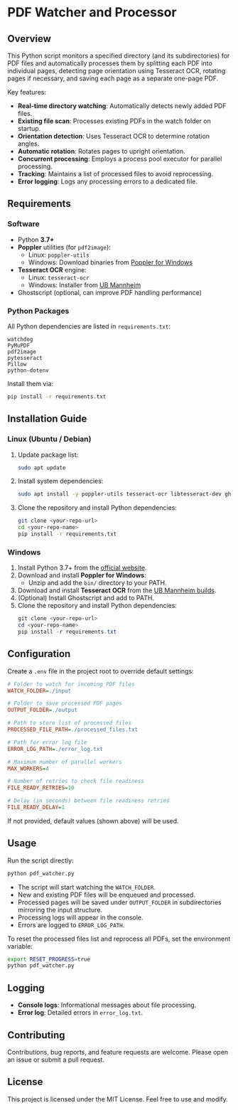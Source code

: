 # PDF Watcher and Processor

## Overview
This Python script monitors a specified directory (and its subdirectories) for PDF files and automatically processes them by splitting each PDF into individual pages, detecting page orientation using Tesseract OCR, rotating pages if necessary, and saving each page as a separate one-page PDF.

Key features:
- **Real-time directory watching**: Automatically detects newly added PDF files.
- **Existing file scan**: Processes existing PDFs in the watch folder on startup.
- **Orientation detection**: Uses Tesseract OCR to determine rotation angles.
- **Automatic rotation**: Rotates pages to upright orientation.
- **Concurrent processing**: Employs a process pool executor for parallel processing.
- **Tracking**: Maintains a list of processed files to avoid reprocessing.
- **Error logging**: Logs any processing errors to a dedicated file.

## Requirements

### Software
- Python **3.7+**
- **Poppler** utilities (for `pdf2image`):
  - Linux: `poppler-utils`
  - Windows: Download binaries from [Poppler for Windows](http://blog.alivate.com.au/poppler-windows/)
- **Tesseract OCR** engine:
  - Linux: `tesseract-ocr`
  - Windows: Installer from [UB Mannheim](https://github.com/UB-Mannheim/tesseract/wiki)
- Ghostscript (optional, can improve PDF handling performance)

### Python Packages
All Python dependencies are listed in `requirements.txt`:
```text
watchdog
PyMuPDF
pdf2image
pytesseract
Pillow
python-dotenv
```

Install them via:
```bash
pip install -r requirements.txt
```

## Installation Guide

### Linux (Ubuntu / Debian)
1. Update package list:
    ```bash
    sudo apt update
    ```
2. Install system dependencies:
    ```bash
    sudo apt install -y poppler-utils tesseract-ocr libtesseract-dev ghostscript
    ```
3. Clone the repository and install Python dependencies:
    ```bash
    git clone <your-repo-url>
    cd <your-repo-name>
    pip install -r requirements.txt
    ```

### Windows
1. Install Python 3.7+ from the [official website](https://www.python.org/downloads/).
2. Download and install **Poppler for Windows**:
   - Unzip and add the `bin/` directory to your PATH.
3. Download and install **Tesseract OCR** from the [UB Mannheim builds](https://github.com/UB-Mannheim/tesseract/wiki).
4. (Optional) Install Ghostscript and add to PATH.
5. Clone the repository and install Python dependencies:
    ```powershell
    git clone <your-repo-url>
    cd <your-repo-name>
    pip install -r requirements.txt
    ```

## Configuration

Create a `.env` file in the project root to override default settings:

```ini
# Folder to watch for incoming PDF files
WATCH_FOLDER=./input

# Folder to save processed PDF pages
OUTPUT_FOLDER=./output

# Path to store list of processed files
PROCESSED_FILE_PATH=./processed_files.txt

# Path for error log file
ERROR_LOG_PATH=./error_log.txt

# Maximum number of parallel workers
MAX_WORKERS=4

# Number of retries to check file readiness
FILE_READY_RETRIES=10

# Delay (in seconds) between file readiness retries
FILE_READY_DELAY=1
```

If not provided, default values (shown above) will be used.

## Usage

Run the script directly:
```bash
python pdf_watcher.py
```

- The script will start watching the `WATCH_FOLDER`.
- New and existing PDF files will be enqueued and processed.
- Processed pages will be saved under `OUTPUT_FOLDER` in subdirectories mirroring the input structure.
- Processing logs will appear in the console.
- Errors are logged to `ERROR_LOG_PATH`.

To reset the processed files list and reprocess all PDFs, set the environment variable:
```bash
export RESET_PROGRESS=true
python pdf_watcher.py
```

## Logging

- **Console logs**: Informational messages about file processing.
- **Error log**: Detailed errors in `error_log.txt`.

## Contributing

Contributions, bug reports, and feature requests are welcome. Please open an issue or submit a pull request.

## License

This project is licensed under the MIT License. Feel free to use and modify.
